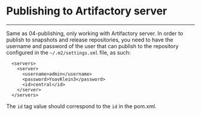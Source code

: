 # Publishing to Artifactory server
---
Same as 04-publishing, only working with Artifactory server.
In order to publish to snapshots and release repositories, you need to have
the username and password of the user that can publish to the repository
configured in the `~/.m2/settings.xml` file, as such:
```
  <servers>
    <server>
      <username>admin</username>
      <password>YoavKlein3</password>
      <id>central</id>
    </server>
  </servers>

```

The `id` tag value should correspond to the `id` in the pom.xml.